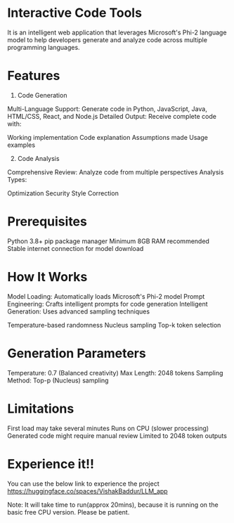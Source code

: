 # Interactive Code Tools
It is an intelligent web application that leverages Microsoft's Phi-2 language model to help developers generate and analyze code across multiple programming languages. 

# Features
1. Code Generation

Multi-Language Support: Generate code in Python, JavaScript, Java, HTML/CSS, React, and Node.js
Detailed Output: Receive complete code with:

Working implementation
Code explanation
Assumptions made
Usage examples

2. Code Analysis

Comprehensive Review: Analyze code from multiple perspectives
Analysis Types:

Optimization
Security
Style
Correction

# Prerequisites

Python 3.8+
pip package manager
Minimum 8GB RAM recommended
Stable internet connection for model download

# How It Works

Model Loading: Automatically loads Microsoft's Phi-2 model
Prompt Engineering: Crafts intelligent prompts for code generation
Intelligent Generation: Uses advanced sampling techniques

Temperature-based randomness
Nucleus sampling
Top-k token selection

# Generation Parameters

Temperature: 0.7 (Balanced creativity)
Max Length: 2048 tokens
Sampling Method: Top-p (Nucleus) sampling

# Limitations

First load may take several minutes
Runs on CPU (slower processing)
Generated code might require manual review
Limited to 2048 token outputs

# Experience it!!

You can use the below link to experience the project
https://huggingface.co/spaces/VishakBaddur/LLM_app

Note: It will take time to run(approx 20mins), because it is running on the basic free CPU version.
Please be patient.
